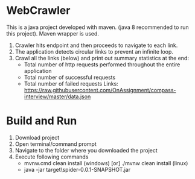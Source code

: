 # WebCrawler
This is a java project developed with maven. (java 8 recommended to run this project). Maven wrapper is used. 

1. Crawler hits endpoint and then proceeds to navigate to each link.
2. The application detects circular links to prevent an infinite loop.
3. Crawl all the links (below) and print out summary statistics at the end:
     * Total number of http requests performed throughout the entire application
     * Total number of successful requests
     * Total number of failed requests
Links: https://raw.githubusercontent.com/OnAssignment/compass-interview/master/data.json
     
# Build and Run
1. Download project
2. Open terminal/command prompt 
3. Navigate to the folder where you downloaded the project 
4. Execute following commands
     * mvnw.cmd clean install (windows) [or] ./mvnw clean install (linux)
     * java -jar target\spider-0.0.1-SNAPSHOT.jar
